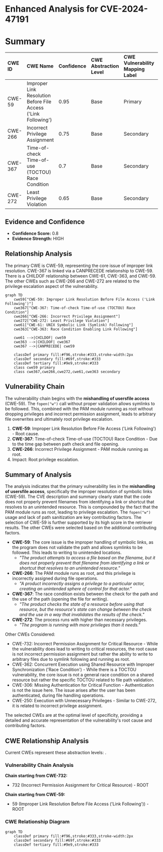 # Enhanced Analysis for CVE-2024-47191

# Summary
| CWE ID    | CWE Name                                                              | Confidence | CWE Abstraction Level | CWE Vulnerability Mapping Label | CWE-Vulnerability Mapping Notes |
| :---------- | :-------------------------------------------------------------------- | :--------- | :-------------------- | :------------------------------ | :------------------------------ |
| CWE-59      | Improper Link Resolution Before File Access ('Link Following')        | 0.95       | Base                  | Primary                         | Allowed                       |
| CWE-266     | Incorrect Privilege Assignment                                        | 0.75       | Base                  | Secondary                       | Allowed                       |
| CWE-367     | Time-of-check Time-of-use (TOCTOU) Race Condition                    | 0.7        | Base                  | Secondary                       | Allowed                       |
| CWE-272     | Least Privilege Violation                                           | 0.65       | Base                  | Secondary                       | Allowed                       |

## Evidence and Confidence

*   **Confidence Score:** 0.8
*   **Evidence Strength:** HIGH

## Relationship Analysis
The primary CWE is CWE-59, representing the core issue of improper link resolution. CWE-367 is linked via a CANPRECEDE relationship to CWE-59. There is a CHILDOF relationship between CWE-61, CWE-363, and CWE-59. The other CWEs such as CWE-266 and CWE-272 are related to the privilege escalation aspect of the vulnerability.

```mermaid
graph TD
    cwe59["CWE-59: Improper Link Resolution Before File Access ('Link Following')"]
    cwe367["CWE-367: Time-of-check Time-of-use (TOCTOU) Race Condition"]
    cwe266["CWE-266: Incorrect Privilege Assignment"]
    cwe272["CWE-272: Least Privilege Violation"]
    cwe61["CWE-61: UNIX Symbolic Link (Symlink) Following"]
    cwe363["CWE-363: Race Condition Enabling Link Following"]
    
    cwe61 -->|CHILDOF| cwe59
    cwe363 -->|CHILDOF| cwe367
    cwe367 -->|CANPRECEDE| cwe59

    classDef primary fill:#f96,stroke:#333,stroke-width:2px
    classDef secondary fill:#69f,stroke:#333
    classDef tertiary fill:#9e9,stroke:#333
    class cwe59 primary
    class cwe367,cwe266,cwe272,cwe61,cwe363 secondary
```

## Vulnerability Chain
The vulnerability chain begins with the **mishandling of usersfile access** (CWE-59). The `fopen("w")` call without proper validation allows symlinks to be followed. This, combined with the PAM module running as root without dropping privileges and incorrect permission assignment, leads to arbitrary file overwrites and ultimately root privilege escalation.
1.  **CWE-59**: Improper Link Resolution Before File Access ('Link Following') - Root cause.
2.  **CWE-367**: Time-of-check Time-of-use (TOCTOU) Race Condition - Due to the time gap between path check and file opening.
3.  **CWE-266**: Incorrect Privilege Assignment - PAM module running as root.
4.  Impact: Root privilege escalation.

## Summary of Analysis
The analysis indicates that the primary vulnerability lies in the **mishandling of usersfile access**, specifically the improper resolution of symbolic links (CWE-59). The CVE description and summary clearly state that the code does not properly prevent filenames from identifying a link or shortcut that resolves to an unintended resource. This is compounded by the fact that the PAM module runs as root, leading to privilege escalation. The `fopen("w")` usage and lack of path sanitization are key contributing factors. The selection of CWE-59 is further supported by its high score in the retriever results. The other CWEs were selected based on the additional contributing factors.

*   **CWE-59**: The core issue is the improper handling of symbolic links, as the program does not validate the path and allows symlinks to be followed. This leads to writing to unintended locations.
    *   *"The product attempts to access a file based on the filename, but it does not properly prevent that filename from identifying a link or shortcut that resolves to an unintended resource."*
*   **CWE-266**: The PAM module runs as root, and this privilege is incorrectly assigned during file operations.
    *   *"A product incorrectly assigns a privilege to a particular actor, creating an unintended sphere of control for that actor."*
*   **CWE-367**: The race condition exists between the check for the path and the use of the path (opening the file for writing).
    *   *"The product checks the state of a resource before using that resource, but the resource's state can change between the check and the use in a way that invalidates the results of the check."*
*   **CWE-272**: The process runs with higher than necessary privileges.
    *   *"The program is running with more privileges than it needs."*

Other CWEs Considered:
*   CWE-732: Incorrect Permission Assignment for Critical Resource - While the vulnerability does lead to writing to critical resources, the root cause is not incorrect permission assignment but rather the ability to write to arbitrary files due to symlink following and running as root.
*   CWE-362: Concurrent Execution using Shared Resource with Improper Synchronization ('Race Condition') - While there is a TOCTOU vulnerability, the core issue is not a general race condition on a shared resource but rather the specific TOCTOU related to file path validation.
*   CWE-306: Missing Authentication for Critical Function - Authentication is not the issue here. The issue arises after the user has been authenticated, during file handling operations.
*   CWE-250: Execution with Unnecessary Privileges - Similar to CWE-272, it is related to incorrect privilege assignment.

The selected CWEs are at the optimal level of specificity, providing a detailed and accurate representation of the vulnerability's root cause and contributing factors.


## CWE Relationship Analysis

Current CWEs represent these abstraction levels: .


### Vulnerability Chain Analysis

**Chain starting from CWE-732:**
- 732 (Incorrect Permission Assignment for Critical Resource) - ROOT


**Chain starting from CWE-59:**
- 59 (Improper Link Resolution Before File Access ('Link Following')) - ROOT



### CWE Relationship Diagram

```mermaid
graph TD
    classDef primary fill:#f96,stroke:#333,stroke-width:2px
    classDef secondary fill:#69f,stroke:#333
    classDef tertiary fill:#9e9,stroke:#333
```